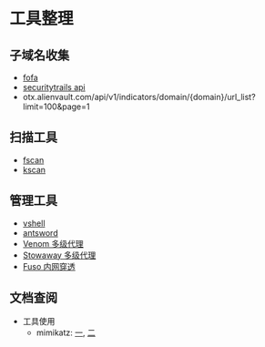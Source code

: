 # 工具整理

## 子域名收集
- [fofa](https://fofa.info/)
- [securitytrails api](https://securitytrails.com)
- otx.alienvault.com/api/v1/indicators/domain/{domain}/url_list?limit=100&page=1

## 扫描工具
- [fscan](https://github.com/shadow1ng/fscan)
- [kscan](https://github.com/lcvvvv/kscan)

## 管理工具
- [vshell](https://github.com/veo/vshell)
- [antsword](https://github.com/AntSwordProject/antSword)
- [Venom 多级代理](https://github.com/Dliv3/Venom)
- [Stowaway 多级代理](https://github.com/ph4ntonn/Stowaway)
- [Fuso 内网穿透](https://github.com/editso/fuso)

## 文档查阅
- 工具使用
  - mimikatz: [一](https://paper.seebug.org/1669/), [二](https://paper.seebug.org/1672/)

